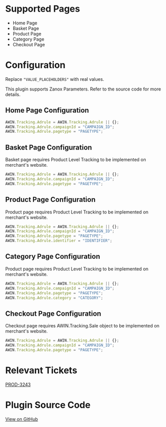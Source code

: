 
# Supported Pages

- Home Page
- Basket Page
- Product Page
- Category Page
- Checkout Page

# Configuration

Replace `"VALUE_PLACEHOLDERS"` with real values.

This plugin supports Zanox Parameters. Refer to the source code for more
details.

## Home Page Configuration

``` javascript
AWIN.Tracking.Adrule = AWIN.Tracking.Adrule || {};
AWIN.Tracking.Adrule.campaignId = "CAMPAIGN_ID";
AWIN.Tracking.Adrule.pagetype = "PAGETYPE";
```



## Basket Page Configuration

Basket page requires Product Level Tracking to be implemented on
merchant's website.

``` javascript
AWIN.Tracking.Adrule = AWIN.Tracking.Adrule || {};
AWIN.Tracking.Adrule.campaignId = "CAMPAIGN_ID";
AWIN.Tracking.Adrule.pagetype = "PAGETYPE";
```



## Product Page Configuration

Product page requires Product Level Tracking to be implemented on
merchant's website.

``` javascript
AWIN.Tracking.Adrule = AWIN.Tracking.Adrule || {};
AWIN.Tracking.Adrule.campaignId = "CAMPAIGN_ID";
AWIN.Tracking.Adrule.pagetype = "PAGETYPE";
AWIN.Tracking.Adrule.identifier = "IDENTIFIER";
```



## Category Page Configuration

Product page requires Product Level Tracking to be implemented on
merchant's website.

``` javascript
AWIN.Tracking.Adrule = AWIN.Tracking.Adrule || {};
AWIN.Tracking.Adrule.campaignId = "CAMPAIGN_ID";
AWIN.Tracking.Adrule.pagetype = "PAGETYPE";
AWIN.Tracking.Adrule.category = "CATEGORY";
```



## Checkout Page Configuration

Checkout page requires AWIN.Tracking.Sale object to be implemented on
merchant's website.

``` javascript
AWIN.Tracking.Adrule = AWIN.Tracking.Adrule || {};
AWIN.Tracking.Adrule.campaignId = "CAMPAIGN_ID";
AWIN.Tracking.Adrule.pagetype = "PAGETYPE";
```



# Relevant Tickets

[PROD-3243](https://jira.awin.com/browse/PROD-3243)

# Plugin Source Code

[View on
GitHub](https://github.com/awin/awin-tracking/blob/master/web/thirdparty/adrule.js)
